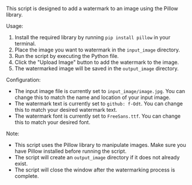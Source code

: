 This script is designed to add a watermark to an image using the Pillow library.

Usage:

1. Install the required library by running `pip install pillow` in your terminal.
2. Place the image you want to watermark in the `input_image` directory.
3. Run the script by executing the Python file.
4. Click the "Upload Image" button to add the watermark to the image.
5. The watermarked image will be saved in the `output_image` directory.

Configuration:

* The input image file is currently set to `input_image/image.jpg`. You can change this to match the name and location of your input image.
* The watermark text is currently set to `github: f-Odt`. You can change this to match your desired watermark text.
* The watermark font is currently set to `FreeSans.ttf`. You can change this to match your desired font.

Note:

* This script uses the Pillow library to manipulate images. Make sure you have Pillow installed before running the script.
* The script will create an `output_image` directory if it does not already exist.
* The script will close the window after the watermarking process is complete.
